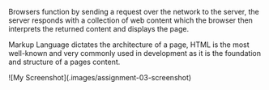 <p>Browsers function by sending a request over the network to the server, the server responds with a collection of web content which the browser then interprets the returned content and displays the page.</p>
<p>Markup Language dictates the architecture of a page, HTML is the most well-known and very commonly used in development as it is the foundation and structure of a pages content.</p>
![My Screenshot](.images/assignment-03-screenshot)
